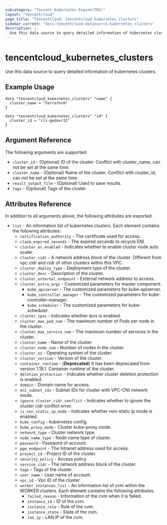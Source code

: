 ```yaml
---
subcategory: "Tencent Kubernetes Engine(TKE)"
layout: "tencentcloud"
page_title: "TencentCloud: tencentcloud_kubernetes_clusters"
sidebar_current: "docs-tencentcloud-datasource-kubernetes_clusters"
description: |-
  Use this data source to query detailed information of kubernetes clusters.
---
```


# tencentcloud_kubernetes_clusters

Use this data source to query detailed information of kubernetes clusters.

## Example Usage

```hcl
data "tencentcloud_kubernetes_clusters" "name" {
  cluster_name = "terraform"
}

data "tencentcloud_kubernetes_clusters" "id" {
  cluster_id = "cls-godovr32"
}
```

## Argument Reference

The following arguments are supported:

* `cluster_id` - (Optional) ID of the cluster. Conflict with cluster_name, can not be set at the same time.
* `cluster_name` - (Optional) Name of the cluster. Conflict with cluster_id, can not be set at the same time.
* `result_output_file` - (Optional) Used to save results.
* `tags` - (Optional) Tags of the cluster.

## Attributes Reference

In addition to all arguments above, the following attributes are exported:

* `list` - An information list of kubernetes clusters. Each element contains the following attributes:
  * `certification_authority` - The certificate used for access.
  * `claim_expired_seconds` - The expired seconds to recycle ENI.
  * `cluster_as_enabled` - Indicates whether to enable cluster node auto scaler.
  * `cluster_cidr` - A network address block of the cluster. Different from vpc cidr and cidr of other clusters within this VPC.
  * `cluster_deploy_type` - Deployment type of the cluster.
  * `cluster_desc` - Description of the cluster.
  * `cluster_external_endpoint` - External network address to access.
  * `cluster_extra_args` - Customized parameters for master component.
    * `kube_apiserver` - The customized parameters for kube-apiserver.
    * `kube_controller_manager` - The customized parameters for kube-controller-manager.
    * `kube_scheduler` - The customized parameters for kube-scheduler.
  * `cluster_ipvs` - Indicates whether ipvs is enabled.
  * `cluster_max_pod_num` - The maximum number of Pods per node in the cluster.
  * `cluster_max_service_num` - The maximum number of services in the cluster.
  * `cluster_name` - Name of the cluster.
  * `cluster_node_num` - Number of nodes in the cluster.
  * `cluster_os` - Operating system of the cluster.
  * `cluster_version` - Version of the cluster.
  * `container_runtime` - (**Deprecated**) It has been deprecated from version 1.18.1. Container runtime of the cluster.
  * `deletion_protection` - Indicates whether cluster deletion protection is enabled.
  * `domain` - Domain name for access.
  * `eni_subnet_ids` - Subnet IDs for cluster with VPC-CNI network mode.
  * `ignore_cluster_cidr_conflict` - Indicates whether to ignore the cluster cidr conflict error.
  * `is_non_static_ip_mode` - Indicates whether non-static ip mode is enabled.
  * `kube_config` - kubernetes config.
  * `kube_proxy_mode` - Cluster kube-proxy mode.
  * `network_type` - Cluster network type.
  * `node_name_type` - Node name type of cluster.
  * `password` - Password of account.
  * `pgw_endpoint` - The Intranet address used for access.
  * `project_id` - Project ID of the cluster.
  * `security_policy` - Access policy.
  * `service_cidr` - The network address block of the cluster.
  * `tags` - Tags of the cluster.
  * `user_name` - User name of account.
  * `vpc_id` - Vpc ID of the cluster.
  * `worker_instances_list` - An information list of cvm within the WORKER clusters. Each element contains the following attributes.
    * `failed_reason` - Information of the cvm when it is failed.
    * `instance_id` - ID of the cvm.
    * `instance_role` - Role of the cvm.
    * `instance_state` - State of the cvm.
    * `lan_ip` - LAN IP of the cvm.


